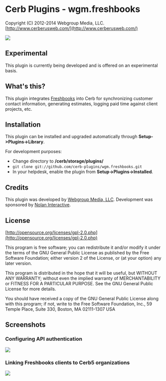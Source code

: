 Cerb Plugins - wgm.freshbooks
===========================================
Copyright (C) 2012-2014 Webgroup Media, LLC.  
[http://www.cerberusweb.com/](http://www.cerberusweb.com/)  

![](https://github.com/cerb-plugins/wgm.freshbooks/wiki/freshbooks_plugin.png)

Experimental
------------
This plugin is currently being developed and is offered on an experimental basis.

What's this?
------------
This plugin integrates [Freshbooks](https://webgroupmedia.freshbooks.com/refer/www
) into Cerb for synchronizing customer contact information, generating estimates, logging paid time against client projects, etc.

Installation
------------
This plugin can be installed and upgraded automatically through **Setup->Plugins->Library**.

For development purposes:
* Change directory to **/cerb/storage/plugins/**
* `git clone git://github.com/cerb-plugins/wgm.freshbooks.git`
* In your helpdesk, enable the plugin from **Setup->Plugins->Installed**.

Credits
-------
This plugin was developed by [Webgroup Media, LLC](http://www.cerberusweb.com/).
Development was sponsored by [Nolan Interactive](http://www.nolaninteractive.com/).  

License
-------

[http://opensource.org/licenses/gpl-2.0.php](http://opensource.org/licenses/gpl-2.0.php)  

This program is free software; you can redistribute it and/or modify it under the terms of the GNU General Public License as published by the Free Software Foundation; either version 2 of the License, or (at your option) any later version.

This program is distributed in the hope that it will be useful, but WITHOUT ANY WARRANTY; without even the implied warranty of MERCHANTABILITY or FITNESS FOR A PARTICULAR PURPOSE. See the GNU General Public License for more details.

You should have received a copy of the GNU General Public License along with this program; if not, write to the Free Software Foundation, Inc., 59 Temple Place, Suite 330, Boston, MA 02111-1307 USA

Screenshots
-----------
### Configuring API authentication
![](https://github.com/cerb-plugins/wgm.freshbooks/wiki/freshbooks_config.png)
### Linking Freshbooks clients to Cerb5 organizations
![](https://github.com/cerb-plugins/wgm.freshbooks/wiki/freshbooks_link_orgs.png)
